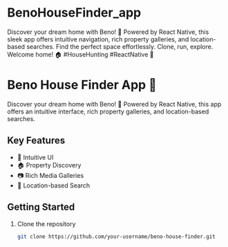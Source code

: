 # BenoHouseFinder_app
Discover your dream home with Beno! 🚀 Powered by React Native, this sleek app offers intuitive navigation, rich property galleries, and location-based searches. Find the perfect space effortlessly. Clone, run, explore. Welcome home! 🏠 #HouseHunting #ReactNative 📱
# Beno House Finder App 🏡

Discover your dream home with Beno! 🚀 Powered by React Native, this app offers an intuitive interface, rich property galleries, and location-based searches.

## Key Features
- 🌟 Intuitive UI
- 🏠 Property Discovery
- 📷 Rich Media Galleries
- 📍 Location-based Search

## Getting Started
1. Clone the repository
   ```bash
   git clone https://github.com/your-username/beno-house-finder.git
